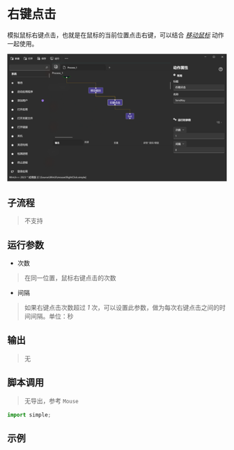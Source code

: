 # 右键点击 
模拟鼠标右键点击，也就是在鼠标的当前位置点击右键，可以结合 [*移动鼠标*](./actions/mouse/MovePointer.md)  动作一起使用。

![RightClick](./images/06.png ':size=90%')

## 子流程
> 不支持


## 运行参数

* 次数
> 在同一位置，鼠标右键点击的次数
* 间隔
> 如果右键点击次数超过 *1* 次，可以设置此参数，做为每次右键点击之间的时间间隔。单位：秒


## 输出
   
> 无

## 脚本调用
> 无导出，参考 `Mouse`

```python
import simple;

```

## 示例
